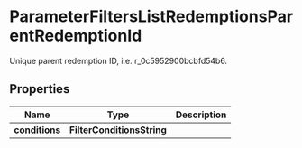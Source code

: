 

# ParameterFiltersListRedemptionsParentRedemptionId

Unique parent redemption ID, i.e. r_0c5952900bcbfd54b6.

## Properties

| Name | Type | Description |
|------------ | ------------- | ------------- |
|**conditions** | [**FilterConditionsString**](FilterConditionsString.md) |  |



